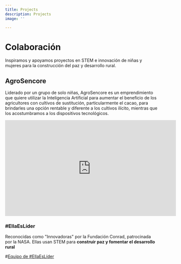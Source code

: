 ```yaml
---
title: Projects
description: Projects
image: ''

---
```

# Colaboración

Inspiramos y apoyamos proyectos en STEM e innovación de niñas y mujeres para la construcción del paz y desarrollo rural.

## AgroSencore

Liderado por un grupo de solo niñas, AgroSencore es un emprendimiento que quiere utilizar la Inteligencia Artificial para aumentar el beneficio de los agricultores con cultivos de sustitución, particularmente el cacao, para brindarles una opción rentable y diferente a los cultivos ilícito, mientras que los acostumbramos a los dispositivos tecnológicos.

<iframe width="560" height="315" src="https://www.youtube-nocookie.com/embed/uyGuhDq_x7I" title="YouTube video player" frameborder="0" allow="accelerometer; autoplay; clipboard-write; encrypted-media; gyroscope; picture-in-picture" allowfullscreen></iframe>

### #EllaEsLíder

Reconocidas como "Innovadoras" por la Fundación Conrad, patrocinada por la NASA. Ellas usan STEM para **construir paz y fomentar el desarrollo rural**

#[Equipo de #EllaEsLíder](/images/captura-de-pantalla-2022-04-03-a-la-s-3-58-47-p-m.png)